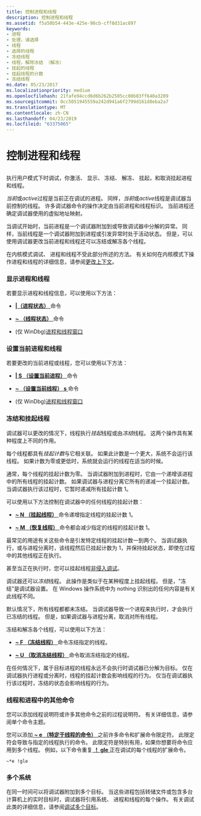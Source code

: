```yaml
---
title: 控制进程和线程
description: 控制进程和线程
ms.assetid: f5a50b54-443e-425e-98cb-cff8d31ac897
keywords:
- 进程
- 处理，请选择
- 线程
- 选择的线程
- 冻结线程
- 线程，解除冻结 （解冻）
- 挂起的线程
- 挂起线程的计数
- 冻结线程
ms.date: 05/23/2017
ms.localizationpriority: medium
ms.openlocfilehash: 21fafe94ccd6d6b262b2505cc00b83ff640a3209
ms.sourcegitcommit: 0cc5051945559a242d941a6f2799d161d8eba2a7
ms.translationtype: MT
ms.contentlocale: zh-CN
ms.lasthandoff: 04/23/2019
ms.locfileid: "63375065"
---
```

# <a name="controlling-processes-and-threads"></a>控制进程和线程


## <span id="ddk_controlling_processes_and_threads_dbg"></span><span id="DDK_CONTROLLING_PROCESSES_AND_THREADS_DBG"></span>


执行用户模式下时调试，你激活、 显示、 冻结、 解冻、 挂起，和取消挂起进程和线程。

*当前*或*active*过程是当前正在调试的进程。 同样，*当前*或*active*线程是调试器当前控制的线程。 许多调试器命令的操作决定由当前进程和线程标识。 当前进程还确定调试器使用的虚拟地址映射。

当调试开始时，当前进程是一个调试器附加到或导致调试器中分解的异常。 同样，当前线程是一个调试器附加到进程或引发异常时处于活动状态。 但是，可以使用调试器更改当前进程和线程还可以冻结或解冻各个线程。

在内核模式调试、 进程和线程不受此部分所述的方法。 有关如何在内核模式下操作进程和线程的详细信息，请参阅[更改上下文](changing-contexts.md)。

### <a name="span-iddisplayingprocessesandthreadsspanspan-iddisplayingprocessesandthreadsspandisplaying-processes-and-threads"></a><span id="displaying_processes_and_threads"></span><span id="DISPLAYING_PROCESSES_AND_THREADS"></span>显示进程和线程

若要显示进程和线程信息，可以使用以下方法：

-   [ **|（进程状态）** ](---process-status-.md)命令

-   [ **~ （线程状态）** ](---thread-status-.md)命令

-   (仅 WinDbg)[进程和线程窗口](processes-and-threads-window.md)

### <a name="span-idsettingthecurrentprocessandthreadspanspan-idsettingthecurrentprocessandthreadspansetting-the-current-process-and-thread"></a><span id="setting_the_current_process_and_thread"></span><span id="SETTING_THE_CURRENT_PROCESS_AND_THREAD"></span>设置当前进程和线程

若要更改的当前进程或线程，您可以使用以下方法：

-   [ **| S （设置当前进程）** ](-s--set-current-process-.md)命令

-   [ **~ （设置当前线程） s** ](-s--set-current-thread-.md)命令

-   (仅 WinDbg)[进程和线程窗口](processes-and-threads-window.md)

### <a name="span-idfreezingandsuspendingthreadsspanspan-idfreezingandsuspendingthreadsspanfreezing-and-suspending-threads"></a><span id="freezing_and_suspending_threads"></span><span id="FREEZING_AND_SUSPENDING_THREADS"></span>冻结和挂起线程

调试器可以更改的情况下，线程执行*挂起*线程或由*冻结*线程。 这两个操作具有某种程度上不同的作用。

每个线程都具有*挂起计数*与它相关联。 如果此计数是一个更大，系统不会运行该线程。 如果计数为零或更低时，系统就会运行的线程在适当的时候。

通常，每个线程的挂起计数为零。 当调试器附加到进程时，它由一个递增该进程中的所有线程的挂起计数。 如果调试器与进程分离它所有的递减一个挂起计数。 当调试器执行该过程时，它暂时递减所有挂起计数 1。

可以使用以下方法控制在调试器中的任何线程的挂起计数：

-   [ **~ N （挂起线程）** ](-n--suspend-thread-.md)命令递增指定线程的挂起计数 1。

-   [ **~ M （恢复线程）** ](-m--resume-thread-.md)命令都会减少指定的线程的挂起计数 1。

最常见的用途有关这些命令是引发特定线程的挂起计数一到两个。 当调试器执行，或与进程分离时，该线程然后已挂起计数为 1，并保持挂起状态，即使在过程中的其他线程正在执行。

甚至当正在执行时，您可以挂起线程[非侵入调试](noninvasive-debugging--user-mode-.md)。

调试器还可以*冻结*线程。 此操作是类似于在某种程度上挂起线程。 但是，"冻结"是调试器设置。 在 Windows 操作系统中为 nothing 识别出的任何内容是有关此线程不同。

默认情况下，所有线程都都未冻结。 当调试器导致一个进程来执行时，才会执行已冻结的线程。 但是，如果调试器与进程分离，取消对所有线程。

冻结和解冻各个线程，可以使用以下方法：

-   [ **~ F （冻结线程）** ](-f--freeze-thread-.md)命令冻结指定的线程。

-   [ **~ U （取消冻结线程）** ](-u--unfreeze-thread-.md)命令取消冻结指定的线程。

在任何情况下，属于目标进程的线程永远不会执行时调试器已分解为目标。 仅在调试器执行进程或分离时，线程的挂起计数会影响线程的行为。 仅当在调试器执行该过程时，冻结的状态会影响线程的行为。

### <a name="span-idthreadsandprocessesinothercommandsspanspan-idthreadsandprocessesinothercommandsspanthreads-and-processes-in-other-commands"></a><span id="threads_and_processes_in_other_commands"></span><span id="THREADS_AND_PROCESSES_IN_OTHER_COMMANDS"></span>线程和进程中的其他命令

您可以添加线程说明符或许多其他命令之前的过程说明符。 有关详细信息，请参阅单个命令主题。

您可以添加[ **~ e （特定于线程的命令）** ](-e--thread-specific-command-.md)之前许多命令和扩展命令限定符。 此限定符会导致与指定的线程执行的命令。 此限定符是特别有用，如果你想要将命令应用到多个线程。 例如，以下命令重复[ **！ gle** ](-gle.md)正在调试的每个线程的扩展命令。

```dbgcmd
~*e !gle 
```

### <a name="span-idmultiplesystemsspanspan-idmultiplesystemsspanmultiple-systems"></a><span id="multiple_systems"></span><span id="MULTIPLE_SYSTEMS"></span>多个系统

在同一时间可以将调试器附加到多个目标。 当这些进程包括转储文件或包含多台计算机上的实时目标时，调试器将引用系统、 进程和线程的每个操作。 有关调试此类的详细信息，请参阅[调试多个目标](debugging-multiple-targets.md)。

 

 





